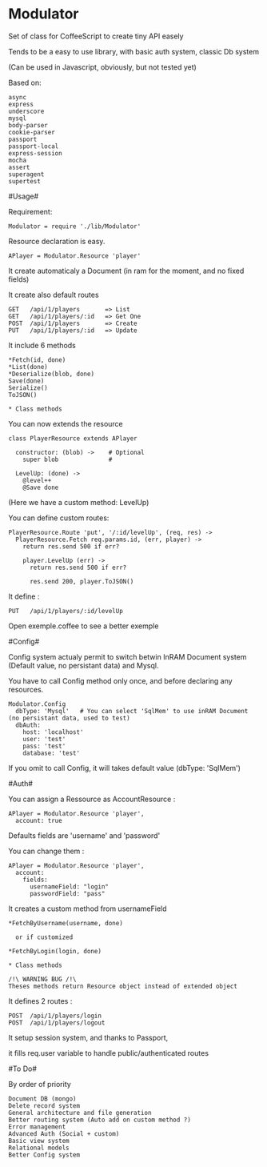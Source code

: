 Modulator
============

  Set of class for CoffeeScript to create tiny API easely

  Tends to be a easy to use library, with basic auth system, classic Db system

  (Can be used in Javascript, obviously, but not tested yet)

  Based on:

    async
    express
    underscore
    mysql
    body-parser
    cookie-parser
    passport
    passport-local
    express-session
    mocha
    assert
    superagent
    supertest


#Usage#

  Requirement:

    Modulator = require './lib/Modulator'

  Resource declaration is easy.

    APlayer = Modulator.Resource 'player'

  It create automaticaly a Document (in ram for the moment, and no fixed fields)

  It create also default routes

    GET   /api/1/players       => List
    GET   /api/1/players/:id   => Get One
    POST  /api/1/players       => Create
    PUT   /api/1/players/:id   => Update

  It include 6 methods

    *Fetch(id, done)
    *List(done)
    *Deserialize(blob, done)
    Save(done)
    Serialize()
    ToJSON()

    * Class methods

  You can now extends the resource

    class PlayerResource extends APlayer

      constructor: (blob) ->    # Optional
        super blob              #

      LevelUp: (done) ->
        @level++
        @Save done

  (Here we have a custom method: LevelUp)

  You can define custom routes:

    PlayerResource.Route 'put', '/:id/levelUp', (req, res) ->
      PlayerResource.Fetch req.params.id, (err, player) ->
        return res.send 500 if err?

        player.LevelUp (err) ->
          return res.send 500 if err?

          res.send 200, player.ToJSON()

  It define :

    PUT   /api/1/players/:id/levelUp

  Open exemple.coffee to see a better exemple

#Config#

  Config system actualy permit to switch betwin InRAM Document system (Default value, no persistant data) and Mysql.

  You have to call Config method only once, and before declaring any resources.

    Modulator.Config
      dbType: 'Mysql'   # You can select 'SqlMem' to use inRAM Document (no persistant data, used to test)
      dbAuth:
        host: 'localhost'
        user: 'test'
        pass: 'test'
        database: 'test'

  If you omit to call Config, it will takes default value (dbType: 'SqlMem')

#Auth#

  You can assign a Ressource as AccountResource :

    APlayer = Modulator.Resource 'player',
      account: true

  Defaults fields are 'username' and 'password'

  You can change them :

    APlayer = Modulator.Resource 'player',
      account:
        fields:
          usernameField: "login"
          passwordField: "pass"

  It creates a custom method from usernameField

    *FetchByUsername(username, done)

      or if customized

    *FetchByLogin(login, done)

    * Class methods

    /!\ WARNING BUG /!\
    Theses methods return Resource object instead of extended object

  It defines 2 routes :

    POST  /api/1/players/login
    POST  /api/1/players/logout

  It setup session system, and thanks to Passport,

  it fills req.user variable to handle public/authenticated routes


#To Do#

  By order of priority

    Document DB (mongo)
    Delete record system
    General architecture and file generation
    Better routing system (Auto add on custom method ?)
    Error management
    Advanced Auth (Social + custom)
    Basic view system
    Relational models
    Better Config system
